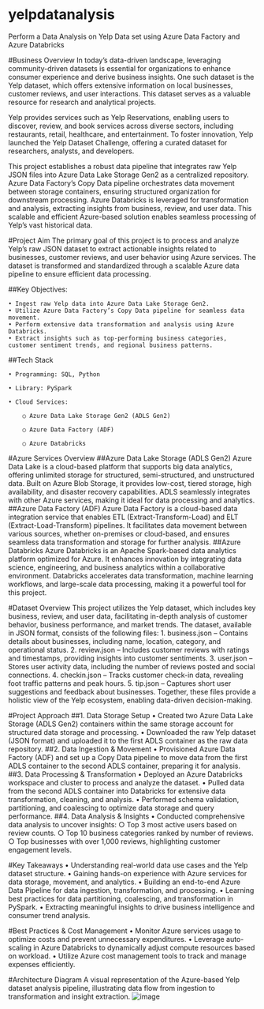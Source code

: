 # yelpdatanalysis
Perform a Data Analysis on Yelp Data set using Azure Data Factory and Azure Databricks

#Business Overview
In today’s data-driven landscape, leveraging community-driven datasets is essential for organizations to enhance consumer experience and derive business insights. One such dataset is the Yelp dataset, which offers extensive information on local businesses, customer reviews, and user interactions. This dataset serves as a valuable resource for research and analytical projects.

Yelp provides services such as Yelp Reservations, enabling users to discover, review, and book services across diverse sectors, including restaurants, retail, healthcare, and entertainment. To foster innovation, Yelp launched the Yelp Dataset Challenge, offering a curated dataset for researchers, analysts, and developers.

This project establishes a robust data pipeline that integrates raw Yelp JSON files into Azure Data Lake Storage Gen2 as a centralized repository. Azure Data Factory’s Copy Data pipeline orchestrates data movement between storage containers, ensuring structured organization for downstream processing. Azure Databricks is leveraged for transformation and analysis, extracting insights from business, review, and user data. This scalable and efficient Azure-based solution enables seamless processing of Yelp’s vast historical data.

#Project Aim
The primary goal of this project is to process and analyze Yelp’s raw JSON dataset to extract actionable insights related to businesses, customer reviews, and user behavior using Azure services. The dataset is transformed and standardized through a scalable Azure data pipeline to ensure efficient data processing.

##Key Objectives:

	• Ingest raw Yelp data into Azure Data Lake Storage Gen2.
	• Utilize Azure Data Factory’s Copy Data pipeline for seamless data movement.
	• Perform extensive data transformation and analysis using Azure Databricks.
	• Extract insights such as top-performing business categories, customer sentiment trends, and regional business patterns.

##Tech Stack

	• Programming: SQL, Python
 
	• Library: PySpark
 
	• Cloud Services:
 
		○ Azure Data Lake Storage Gen2 (ADLS Gen2)
  
		○ Azure Data Factory (ADF)
  
		○ Azure Databricks
  

#Azure Services Overview
##Azure Data Lake Storage (ADLS Gen2)
Azure Data Lake is a cloud-based platform that supports big data analytics, offering unlimited storage for structured, semi-structured, and unstructured data. Built on Azure Blob Storage, it provides low-cost, tiered storage, high availability, and disaster recovery capabilities. ADLS seamlessly integrates with other Azure services, making it ideal for data processing and analytics.
##Azure Data Factory (ADF)
Azure Data Factory is a cloud-based data integration service that enables ETL (Extract-Transform-Load) and ELT (Extract-Load-Transform) pipelines. It facilitates data movement between various sources, whether on-premises or cloud-based, and ensures seamless data transformation and storage for further analysis.
##Azure Databricks
Azure Databricks is an Apache Spark-based data analytics platform optimized for Azure. It enhances innovation by integrating data science, engineering, and business analytics within a collaborative environment. Databricks accelerates data transformation, machine learning workflows, and large-scale data processing, making it a powerful tool for this project.

#Dataset Overview
This project utilizes the Yelp dataset, which includes key business, review, and user data, facilitating in-depth analysis of customer behavior, business performance, and market trends. The dataset, available in JSON format, consists of the following files:
	1. business.json – Contains details about businesses, including name, location, category, and operational status.
	2. review.json – Includes customer reviews with ratings and timestamps, providing insights into customer sentiments.
	3. user.json – Stores user activity data, including the number of reviews posted and social connections.
	4. checkin.json – Tracks customer check-in data, revealing foot traffic patterns and peak hours.
	5. tip.json – Captures short user suggestions and feedback about businesses.
Together, these files provide a holistic view of the Yelp ecosystem, enabling data-driven decision-making.

#Project Approach
##1. Data Storage Setup
	• Created two Azure Data Lake Storage (ADLS Gen2) containers within the same storage account for structured data storage and processing.
	• Downloaded the raw Yelp dataset (JSON format) and uploaded it to the first ADLS container as the raw data repository.
##2. Data Ingestion & Movement
	• Provisioned Azure Data Factory (ADF) and set up a Copy Data pipeline to move data from the first ADLS container to the second ADLS container, preparing it for analysis.
##3. Data Processing & Transformation
	• Deployed an Azure Databricks workspace and cluster to process and analyze the dataset.
	• Pulled data from the second ADLS container into Databricks for extensive data transformation, cleaning, and analysis.
	• Performed schema validation, partitioning, and coalescing to optimize data storage and query performance.
##4. Data Analysis & Insights
	• Conducted comprehensive data analysis to uncover insights:
		○ Top 3 most active users based on review counts.
		○ Top 10 business categories ranked by number of reviews.
		○ Top businesses with over 1,000 reviews, highlighting customer engagement levels.

#Key Takeaways
	• Understanding real-world data use cases and the Yelp dataset structure.
	• Gaining hands-on experience with Azure services for data storage, movement, and analytics.
	• Building an end-to-end Azure Data Pipeline for data ingestion, transformation, and processing.
	• Learning best practices for data partitioning, coalescing, and transformation in PySpark.
	• Extracting meaningful insights to drive business intelligence and consumer trend analysis.

#Best Practices & Cost Management
	• Monitor Azure services usage to optimize costs and prevent unnecessary expenditures.
	• Leverage auto-scaling in Azure Databricks to dynamically adjust compute resources based on workload.
	• Utilize Azure cost management tools to track and manage expenses efficiently.

#Architecture Diagram
A visual representation of the Azure-based Yelp dataset analysis pipeline, illustrating data flow from ingestion to transformation and insight extraction.
![image](https://github.com/user-attachments/assets/fa0a7885-9f62-437a-9e38-9cd8ec0df5cf)
